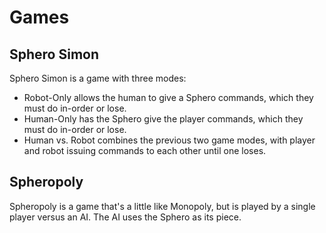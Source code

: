 # Games
## Sphero Simon
Sphero Simon is a game with three modes:

- Robot-Only allows the human to give a Sphero commands, which they must do in-order or lose.
- Human-Only has the Sphero give the player commands, which they must do in-order or lose.
- Human vs. Robot combines the previous two game modes, with player and robot issuing commands to each other until one loses.

## Spheropoly
Spheropoly is a game that's a little like Monopoly, but is played by a single player versus an AI. The AI uses the Sphero as its piece.